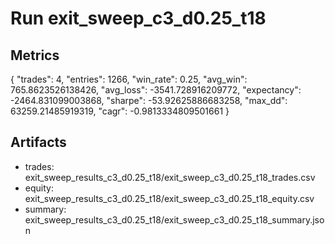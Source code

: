 # Run exit_sweep_c3_d0.25_t18

## Metrics
{
  "trades": 4,
  "entries": 1266,
  "win_rate": 0.25,
  "avg_win": 765.8623526138426,
  "avg_loss": -3541.728916209772,
  "expectancy": -2464.831099003868,
  "sharpe": -53.92625886683258,
  "max_dd": 63259.21485919319,
  "cagr": -0.9813334809501661
}

## Artifacts
- trades: exit_sweep_results_c3_d0.25_t18/exit_sweep_c3_d0.25_t18_trades.csv
- equity: exit_sweep_results_c3_d0.25_t18/exit_sweep_c3_d0.25_t18_equity.csv
- summary: exit_sweep_results_c3_d0.25_t18/exit_sweep_c3_d0.25_t18_summary.json